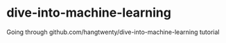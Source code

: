 # dive-into-machine-learning
Going through github.com/hangtwenty/dive-into-machine-learning tutorial
